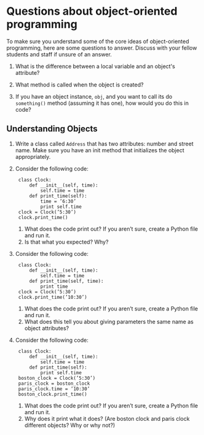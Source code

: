 # Questions about object-oriented programming

To make sure you understand some of the core ideas of object-oriented programming, here are some questions to answer. Discuss with your fellow students and staff if unsure of an answer.

1. What is the difference between a local variable and an object's attribute?

2. What method is called when the object is created?

3. If you have an object instance, `obj`, and you want to call its do
`something()` method (assuming it has one), how would you do this in code?

## Understanding Objects

1. Write a class called `Address` that has two attributes: number and street
name. Make sure you have an init method that initializes the object
appropriately.

2. Consider the following code:
 
        class Clock:
            def __init__(self, time):
                self.time = time
            def print_time(self):
                time = ’6:30’
                print self.time
        clock = Clock(’5:30’)
        clock.print_time()

    1. What does the code print out? If you aren’t sure, create a Python file and run it.
    2. Is that what you expected? Why?

3. Consider the following code:

        class Clock:
            def __init__(self, time):
                self.time = time
            def print_time(self, time):
                print time
        clock = Clock(’5:30’)
        clock.print_time(’10:30’)

	1. What does the code print out? If you aren’t sure, create a Python file and run it.
	2. What does this tell you about giving parameters the same name as object attributes?

4. Consider the following code:

        class Clock:
            def __init__(self, time):
                self.time = time
            def print_time(self):
                print self.time
        boston_clock = Clock(’5:30’)
        paris_clock = boston_clock
        paris_clock.time = ’10:30’
        boston_clock.print_time()

	1. What does the code print out? If you aren’t sure, create a Python file and run it.
    2. Why does it print what it does? (Are boston clock and paris clock different objects? Why or why not?)
